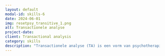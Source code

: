 ```yaml
---
layout: default
modal-id: skills-6
date: 2024-06-01
img: resetpsy_transitive_1.png
alt: Transactionele analyse
project-date: 
client: Transactional analysis 
category: skills
description: "Transactionele analyse (TA) is een vorm van psychotherapie die zich richt op hoe mensen met elkaar omgaan, waarbij communicatiepatronen worden opgedeeld in drie 'egostaten': ouder, volwassene en kind. Het doel is om individuen te helpen deze staten te begrijpen en hoe ze hun relaties en gedrag beïnvloeden. Als psycholoog met uitgebreide ervaring in TA heb ik talloze cliënten geholpen om nutteloze patronen in hun interacties te herkennen en te wijzigen. Ik ben bedreven in het identificeren van egostaten in communicatie en het helpen van cliënten om gezondere manieren te ontwikkelen om met anderen om te gaan. Mijn expertise in TA stelt mij in staat om individuen te begeleiden naar verbeterde communicatie, groter zelfbewustzijn en meer vervullende relaties. Ik ben gepassioneerd over het in staat stellen van cliënten om zich te bevrijden van negatieve patronen en positieve verandering in hun leven te creëren."
---
```

